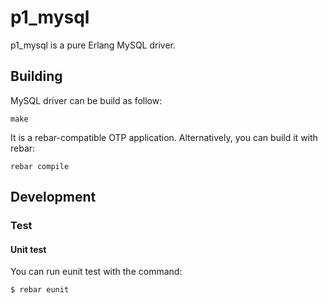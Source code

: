 # p1_mysql

p1_mysql is a pure Erlang MySQL driver.

## Building

MySQL driver can be build as follow:

    make

It is a rebar-compatible OTP application. Alternatively, you can build
it with rebar:

    rebar compile

## Development

### Test

#### Unit test

You can run eunit test with the command:

    $ rebar eunit
